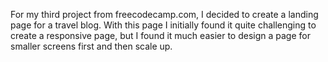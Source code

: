 For my third project from freecodecamp.com, I decided to create a landing page for a travel blog. With this page I initially found it quite challenging to create a responsive page, but I found it much easier to design a page for smaller screens first and then scale up.

